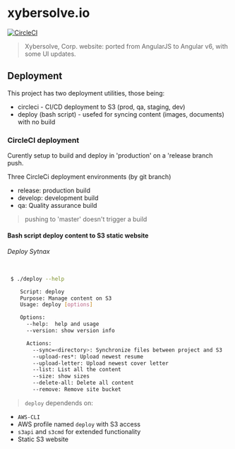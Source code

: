 # xybersolve.io

[![CircleCI](https://circleci.com/gh/xybersolve/xs-node-build-minimal/tree/master.svg?style=svg)](https://circleci.com/gh/xybersolve/xs-node-build-minimal/tree/master)

> Xybersolve, Corp. website: ported from AngularJS to Angular v6, with some UI updates.

## Deployment
This project has two deployment utilities, those being:
* circleci - CI/CD deployment to S3 (prod, qa, staging, dev)
* deploy (bash script) - usefed for syncing content (images, documents) with no build

### CircleCI deployment
Curently setup to build and deploy in 'production' on a 'release branch push.

Three CircleCi deployment environments (by git branch)
* release: production build
* develop: development build
* qa: Quality assurance build

> pushing to 'master' doesn't trigger a build

#### Bash script deploy content to S3 static website
###### Deploy Sytnax

```sh

 $ ./deploy --help

    Script: deploy
    Purpose: Manage content on S3
    Usage: deploy [options]

    Options:
      --help:  help and usage
      --version: show version info

      Actions:
        --sync=<directory>: Synchronize files between project and S3
        --upload-res*: Upload newest resume
        --upload-letter: Upload newest cover letter
        --list: List all the content
        --size: show sizes
        --delete-all: Delete all content
        --remove: Remove site bucket
```

> `deploy` dependends on:

* `AWS-CLI`
* AWS profile named `deploy` with S3 access
* `s3api` and `s3cmd` for extended functionality
* Static S3 website
